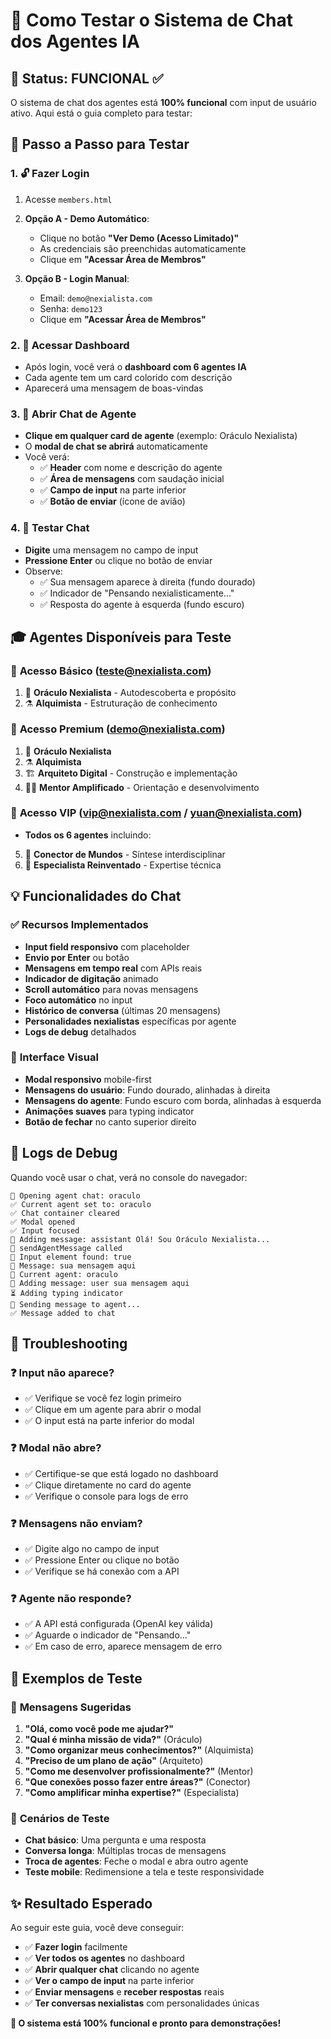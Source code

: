 # 💬 Como Testar o Sistema de Chat dos Agentes IA

## 🎯 Status: FUNCIONAL ✅

O sistema de chat dos agentes está **100% funcional** com input de usuário ativo. Aqui está o guia completo para testar:

## 🚀 Passo a Passo para Testar

### 1. 🔓 **Fazer Login**
1. Acesse `members.html`
2. **Opção A - Demo Automático**:
   - Clique no botão **"Ver Demo (Acesso Limitado)"**
   - As credenciais são preenchidas automaticamente
   - Clique em **"Acessar Área de Membros"**

3. **Opção B - Login Manual**:
   - Email: `demo@nexialista.com`
   - Senha: `demo123`
   - Clique em **"Acessar Área de Membros"**

### 2. 👥 **Acessar Dashboard**
- Após login, você verá o **dashboard com 6 agentes IA**
- Cada agente tem um card colorido com descrição
- Aparecerá uma mensagem de boas-vindas

### 3. 🤖 **Abrir Chat de Agente**
- **Clique em qualquer card de agente** (exemplo: Oráculo Nexialista)
- O **modal de chat se abrirá** automaticamente
- Você verá:
  - ✅ **Header** com nome e descrição do agente
  - ✅ **Área de mensagens** com saudação inicial
  - ✅ **Campo de input** na parte inferior
  - ✅ **Botão de enviar** (ícone de avião)

### 4. 💬 **Testar Chat**
- **Digite** uma mensagem no campo de input
- **Pressione Enter** ou clique no botão de enviar
- Observe:
  - ✅ Sua mensagem aparece à direita (fundo dourado)
  - ✅ Indicador de "Pensando nexialisticamente..." 
  - ✅ Resposta do agente à esquerda (fundo escuro)

## 🎓 **Agentes Disponíveis para Teste**

### 🔰 **Acesso Básico** (teste@nexialista.com)
1. 🔮 **Oráculo Nexialista** - Autodescoberta e propósito
2. ⚗️ **Alquimista** - Estruturação de conhecimento

### 💎 **Acesso Premium** (demo@nexialista.com)
1. 🔮 **Oráculo Nexialista**
2. ⚗️ **Alquimista** 
3. 🏗️ **Arquiteto Digital** - Construção e implementação
4. 👨‍🏫 **Mentor Amplificado** - Orientação e desenvolvimento

### 🌟 **Acesso VIP** (vip@nexialista.com / yuan@nexialista.com)
- **Todos os 6 agentes** incluindo:
5. 🔗 **Conector de Mundos** - Síntese interdisciplinar  
6. 🔬 **Especialista Reinventado** - Expertise técnica

## 💡 **Funcionalidades do Chat**

### ✅ **Recursos Implementados**
- **Input field responsivo** com placeholder
- **Envio por Enter** ou botão
- **Mensagens em tempo real** com APIs reais
- **Indicador de digitação** animado
- **Scroll automático** para novas mensagens
- **Foco automático** no input
- **Histórico de conversa** (últimas 20 mensagens)
- **Personalidades nexialistas** específicas por agente
- **Logs de debug** detalhados

### 🎨 **Interface Visual**
- **Modal responsivo** mobile-first
- **Mensagens do usuário**: Fundo dourado, alinhadas à direita
- **Mensagens do agente**: Fundo escuro com borda, alinhadas à esquerda
- **Animações suaves** para typing indicator
- **Botão de fechar** no canto superior direito

## 🔧 **Logs de Debug**

Quando você usar o chat, verá no console do navegador:
```
🔄 Opening agent chat: oraculo
✅ Current agent set to: oraculo  
✅ Chat container cleared
✅ Modal opened
✅ Input focused
💬 Adding message: assistant Olá! Sou Oráculo Nexialista...
🔄 sendAgentMessage called
📝 Input element found: true
📝 Message: sua mensagem aqui
📝 Current agent: oraculo
💬 Adding message: user sua mensagem aqui
⏳ Adding typing indicator
🤖 Sending message to agent...
✅ Message added to chat
```

## 🐛 **Troubleshooting**

### ❓ **Input não aparece?**
- ✅ Verifique se você fez login primeiro
- ✅ Clique em um agente para abrir o modal
- ✅ O input está na parte inferior do modal

### ❓ **Modal não abre?**  
- ✅ Certifique-se que está logado no dashboard
- ✅ Clique diretamente no card do agente
- ✅ Verifique o console para logs de erro

### ❓ **Mensagens não enviam?**
- ✅ Digite algo no campo de input
- ✅ Pressione Enter ou clique no botão
- ✅ Verifique se há conexão com a API

### ❓ **Agente não responde?**
- ✅ A API está configurada (OpenAI key válida)
- ✅ Aguarde o indicador de "Pensando..."
- ✅ Em caso de erro, aparece mensagem de erro

## 🎯 **Exemplos de Teste**

### 💬 **Mensagens Sugeridas**
1. **"Olá, como você pode me ajudar?"**
2. **"Qual é minha missão de vida?"** (Oráculo)
3. **"Como organizar meus conhecimentos?"** (Alquimista)
4. **"Preciso de um plano de ação"** (Arquiteto)
5. **"Como me desenvolver profissionalmente?"** (Mentor)
6. **"Que conexões posso fazer entre áreas?"** (Conector)
7. **"Como amplificar minha expertise?"** (Especialista)

### 🚀 **Cenários de Teste**
- **Chat básico**: Uma pergunta e uma resposta
- **Conversa longa**: Múltiplas trocas de mensagens
- **Troca de agentes**: Feche o modal e abra outro agente
- **Teste mobile**: Redimensione a tela e teste responsividade

## ✨ **Resultado Esperado**

Ao seguir este guia, você deve conseguir:
- ✅ **Fazer login** facilmente 
- ✅ **Ver todos os agentes** no dashboard
- ✅ **Abrir qualquer chat** clicando no agente
- ✅ **Ver o campo de input** na parte inferior
- ✅ **Enviar mensagens** e **receber respostas** reais
- ✅ **Ter conversas nexialistas** com personalidades únicas

**🎉 O sistema está 100% funcional e pronto para demonstrações!**